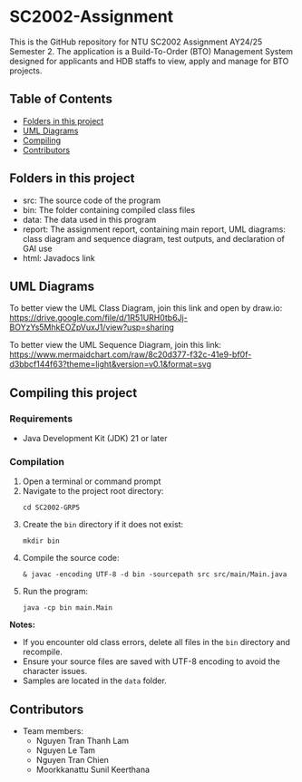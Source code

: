 # SC2002-Assignment

This is the GitHub repository for NTU SC2002 Assignment AY24/25 Semester 2. The application is a Build-To-Order (BTO) Management System designed for applicants and HDB staffs to view, apply and manage for BTO projects.

## Table of Contents

- [Folders in this project](#folders-in-this-project)
- [UML Diagrams](#uml-diagrams)
- [Compiling](#compiling-this-project)
- [Contributors](#contributors)

## Folders in this project
- src: The source code of the program
- bin: The folder containing compiled class files
- data: The data used in this program
- report: The assignment report, containing main report, UML diagrams: class diagram and sequence diagram, test outputs, and declaration of GAI use
- html: Javadocs link

## UML Diagrams
To better view the UML Class Diagram, join this link and open by draw.io: https://drive.google.com/file/d/1R51URH0tb6Jj-BOYzYs5MhkEOZpVuxJ1/view?usp=sharing

To better view the UML Sequence Diagram, join this link: https://www.mermaidchart.com/raw/8c20d377-f32c-41e9-bf0f-d3bbcf144f63?theme=light&version=v0.1&format=svg


## Compiling this project

### Requirements
- Java Development Kit (JDK) 21 or later

### Compilation
1. Open a terminal or command prompt
2. Navigate to the project root directory:
    ```
    cd SC2002-GRP5
    ```
3. Create the `bin` directory if it does not exist:
    ```
    mkdir bin
    ```
4. Compile the source code:
    ```
    & javac -encoding UTF-8 -d bin -sourcepath src src/main/Main.java
    ```
5. Run the program:
    ```
    java -cp bin main.Main
    ```
    
**Notes:**
- If you encounter old class errors, delete all files in the `bin` directory and recompile.
- Ensure your source files are saved with UTF-8 encoding to avoid the character issues.
- Samples are located in the `data` folder.

## Contributors
- Team members:
  - Nguyen Tran Thanh Lam
  - Nguyen Le Tam
  - Nguyen Tran Chien
  - Moorkkanattu Sunil Keerthana
